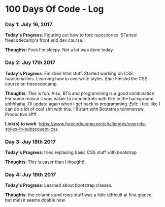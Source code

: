 # 100 Days Of Code - Log

### Day 1: July 16, 2017
<!--##### (delete me or comment me out)-->
**Today's Progress**: Figuring out how to fork repositories. STarted freecodecamp's front end dev course.

**Thoughts:** Fook I'm sleepy. Not a lot was done today.


### Day 2: Juy 17th 2017

**Today's Progress**: Finished html stuff. Started working on CSS functionalities. Learning how to overwrite styles.
*Edit:* Finishd the CSS course on freecodecamp.

**Thoughts**: This is fun. Also, BTS and programming is a good combination. For some reason it was easier to concentrate with Fire in the background ahhhhaha. I'll update again when i get back to programming.
*Edit:* I feel like I can do a lot of cool shit with this. I'll start with Bootstrap tommorrow. Productive affff

**Link(s) to work**: https://www.freecodecamp.org/challenges/override-styles-in-subsequent-css


### Day 3: Juy 18th 2017

**Today's Progress**: tried replacing basic CSS stuff with bootstrap

**Thoughts**: This is easer than I thought! 


### Day 4: Juy 19th 2017

**Today's Progress**: Learned about bootstrap classes. 

**Thoughts**: the columns and rows stuff was a little difficult at first glance,  but meh it seems doable now.
